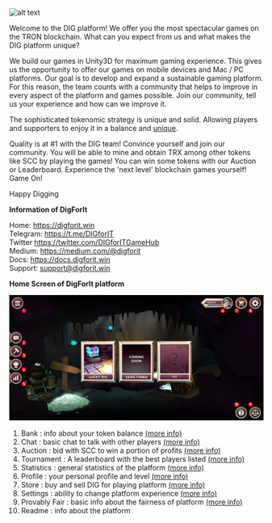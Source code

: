 ![alt text](../_media/logo.png "logo")

Welcome to the DIG platform! We offer you the most spectacular games on the TRON blockchain.
What can you expect from us and what makes the DIG platform unique?
 
We build our games in Unity3D for maximum gaming experience. This gives us the opportunity to offer our games on mobile devices and Mac / PC platforms.
Our goal is to develop and expand a sustainable gaming platform. For this reason, the team counts with a community that helps to improve in every aspect of the platform and games possible. Join our community,  tell us your experience and how can we improve it.
 
The sophisticated tokenomic strategy is unique and solid. Allowing players and supporters to enjoy it in a balance and [unique](https://medium.com/@digforit/scc-buy-back-and-burn-2b578932589f).
 
Quality is at #1 with the DIG team! Convince yourself and join our community. You will be able to mine and obtain TRX among other tokens like SCC by playing the games! You can win some tokens with our Auction or Leaderboard. Experience the 'next level' blockchain games yourself! Game On!
 
Happy Digging
 
 
**Information of DigForIt**
 
Home: https://digforit.win<br>
Telegram: https://t.me/DIGforIT<br>
Twitter https://twitter.com/DIGforITGameHub<br>
Medium: https://medium.com/@digforit<br>
Docs: https://docs.digforit.win<br>
Support: support@digforit.win<br>
 
  
**Home Screen of DigForIt platform**

![alt text](../_media/homescreen-nr.png "homescreen")

1. Bank : info about your token balance [(more info)](./bank.md "bank")
2. Chat : basic chat to talk with other players [(more info)](./chat.md "chat")
3. Auction : bid with SCC to win a portion of profits [(more info)](./auction.md "auction")
4. Tournament : A leaderboard with the best players listed [(more info)](./tournament.md "tournament")
5. Statistics : general statistics of the platform [(more info)](./statistics.md "statistics")
6. Profile : your personal profile and level [(more info)](./profile.md "profile")
7. Store : buy and sell DIG for playing platform [(more info)](./store.md "store")
8. Settings : ability to change platform experience [(more info)](./settings.md "settings")  
9. Provably Fair : basic info about the fairness of platform [(more info)](./provably.md "provably")
10. Readme : info about the platform
